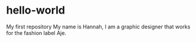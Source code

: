 # hello-world
My first repository
My name is Hannah, I am a graphic designer that works for the fashion label Aje. 
